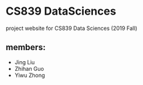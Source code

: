 # CS839 DataSciences
project website for CS839 Data Sciences (2019 Fall)

## members: 
* Jing Liu
* Zhihan Guo
* Yiwu Zhong
